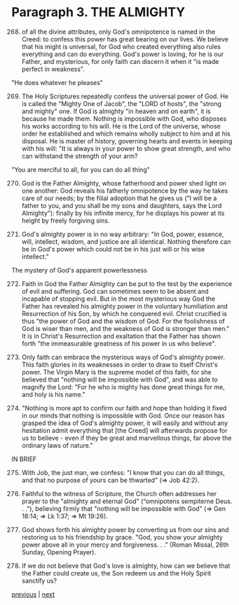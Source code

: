 # Paragraph 3. THE ALMIGHTY

268. of all the divine attributes, only God's omnipotence is named in the Creed: to confess this power has great bearing on our lives. We believe that his might is universal, for God who created everything also rules everything and can do everything. God's power is loving, for he is our Father, and mysterious, for only faith can discern it when it "is made perfect in weakness".

"He does whatever he pleases"

269. The Holy Scriptures repeatedly confess the universal power of God. He is called the "Mighty One of Jacob", the "LORD of hosts", the "strong and mighty" one. If God is almighty "in heaven and on earth", it is because he made them. Nothing is impossible with God, who disposes his works according to his will. He is the Lord of the universe, whose order he established and which remains wholly subject to him and at his disposal. He is master of history, governing hearts and events in keeping with his will: "It is always in your power to show great strength, and who can withstand the strength of your arm?

"You are merciful to all, for you can do all thing"

270. God is the Father Almighty, whose fatherhood and power shed light on one another: God reveals his fatherly omnipotence by the way he takes care of our needs; by the filial adoption that he gives us ("I will be a father to you, and you shall be my sons and daughters, says the Lord Almighty"): finally by his infinite mercy, for he displays his power at its height by freely forgiving sins.

271. God's almighty power is in no way arbitrary: "In God, power, essence, will, intellect, wisdom, and justice are all identical. Nothing therefore can be in God's power which could not be in his just will or his wise intellect."

The mystery of God's apparent powerlessness

272. Faith in God the Father Almighty can be put to the test by the experience of evil and suffering. God can sometimes seem to be absent and incapable of stopping evil. But in the most mysterious way God the Father has revealed his almighty power in the voluntary humiliation and Resurrection of his Son, by which he conquered evil. Christ crucified is thus "the power of God and the wisdom of God. For the foolishness of God is wiser than men, and the weakness of God is stronger than men." It is in Christ's Resurrection and exaltation that the Father has shown forth "the immeasurable greatness of his power in us who believe".

273. Only faith can embrace the mysterious ways of God's almighty power. This faith glories in its weaknesses in order to draw to itself Christ's power. The Virgin Mary is the supreme model of this faith, for she believed that "nothing will be impossible with God", and was able to magnify the Lord: "For he who is mighty has done great things for me, and holy is his name."

274. "Nothing is more apt to confirm our faith and hope than holding it fixed in our minds that nothing is impossible with God. Once our reason has grasped the idea of God's almighty power, it will easily and without any hesitation admit everything that [the Creed] will afterwards propose for us to believe - even if they be great and marvellous things, far above the ordinary laws of nature."

IN BRIEF

275. With Job, the just man, we confess: "I know that you can do all things, and that no purpose of yours can be thwarted" (⇒ Job 42:2).

276. Faithful to the witness of Scripture, the Church often addresses her prayer to the "almighty and eternal God" (“omnipotens sempiterne Deus. . ."), believing firmly that "nothing will be impossible with God" (⇒ Gen 18:14; ⇒ Lk 1:37; ⇒ Mt 19:26).

277. God shows forth his almighty power by converting us from our sins and restoring us to his friendship by grace. "God, you show your almighty power above all in your mercy and forgiveness. . ." (Roman Missal, 26th Sunday, Opening Prayer).

278. If we do not believe that God's love is almighty, how can we believe that the Father could create us, the Son redeem us and the Holy Spirit sanctify us?

[previous](https://github.com/Tenari/non-fiction/blob/master/catechism/__P17.md) | [next](https://github.com/Tenari/non-fiction/blob/master/catechism/__P19.md)